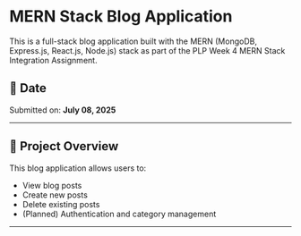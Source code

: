 # MERN Stack Blog Application

This is a full-stack blog application built with the MERN (MongoDB, Express.js, React.js, Node.js) stack as part of the PLP Week 4 MERN Stack Integration Assignment.

## 📅 Date
Submitted on: **July 08, 2025**

---

## 📌 Project Overview

This blog application allows users to:
- View blog posts
- Create new posts
- Delete existing posts
- (Planned) Authentication and category management

---



